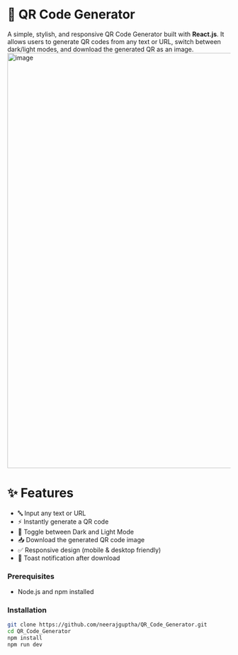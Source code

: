 # 📱 QR Code Generator

A simple, stylish, and responsive QR Code Generator built with **React.js**. It allows users to generate QR codes from any text or URL, switch between dark/light modes, and download the generated QR as an image.
<img width="1919" height="936" alt="image" src="https://github.com/user-attachments/assets/adebb22b-3276-4b79-bf40-05b4491bfa14" />


# ✨ Features

- 🔤 Input any text or URL
- ⚡ Instantly generate a QR code
- 🌙 Toggle between Dark and Light Mode
- 📥 Download the generated QR code image
- ✅ Responsive design (mobile & desktop friendly)
- 🔔 Toast notification after download

### Prerequisites

- Node.js and npm installed

### Installation

```bash
git clone https://github.com/neerajguptha/QR_Code_Generator.git
cd QR_Code_Generator
npm install
npm run dev
